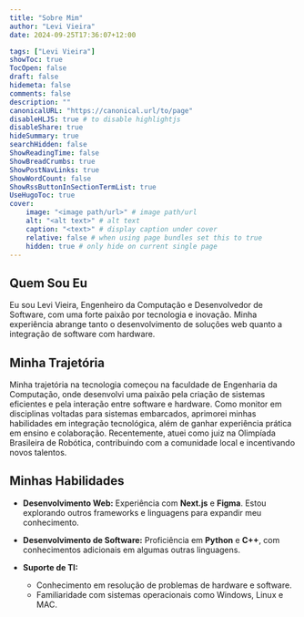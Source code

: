 ```yaml
---
title: "Sobre Mim"
author: "Levi Vieira"
date: 2024-09-25T17:36:07+12:00

tags: ["Levi Vieira"]
showToc: true
TocOpen: false
draft: false
hidemeta: false
comments: false
description: ""
canonicalURL: "https://canonical.url/to/page"
disableHLJS: true # to disable highlightjs
disableShare: true
hideSummary: true
searchHidden: false
ShowReadingTime: false
ShowBreadCrumbs: true
ShowPostNavLinks: true
ShowWordCount: false
ShowRssButtonInSectionTermList: true
UseHugoToc: true
cover:
    image: "<image path/url>" # image path/url
    alt: "<alt text>" # alt text
    caption: "<text>" # display caption under cover
    relative: false # when using page bundles set this to true
    hidden: true # only hide on current single page
---
```


## Quem Sou Eu

Eu sou Levi Vieira, Engenheiro da Computação e Desenvolvedor de Software, com uma forte paixão por tecnologia e inovação. Minha experiência abrange tanto o desenvolvimento de soluções web quanto a integração de software com hardware.

## Minha Trajetória

Minha trajetória na tecnologia começou na faculdade de Engenharia da Computação, onde desenvolvi uma paixão pela criação de sistemas eficientes e pela interação entre software e hardware. Como monitor em disciplinas voltadas para sistemas embarcados, aprimorei minhas habilidades em integração tecnológica, além de ganhar experiência prática em ensino e colaboração. Recentemente, atuei como juiz na Olimpíada Brasileira de Robótica, contribuindo com a comunidade local e incentivando novos talentos.

## Minhas Habilidades

* **Desenvolvimento Web:** Experiência com **Next.js** e **Figma**. Estou explorando outros frameworks e linguagens para expandir meu conhecimento.

* **Desenvolvimento de Software:** Proficiência em **Python** e **C++**, com conhecimentos adicionais em algumas outras linguagens.

* **Suporte de TI:**
  - Conhecimento em resolução de problemas de hardware e software.
  - Familiaridade com sistemas operacionais como Windows, Linux e MAC.

